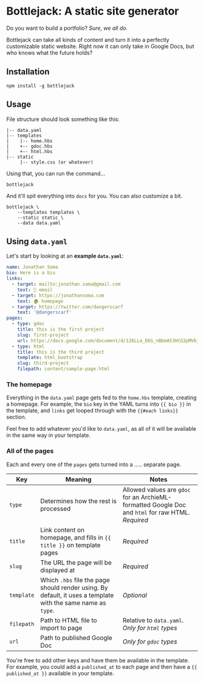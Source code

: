 # Bottlejack: A static site generator

Do you want to build a portfolio? *Sure, we all do.*

Bottlejack can take all kinds of content and turn it into a perfectly customizable static website. Right now it can only take in Google Docs, but who knows what the future holds?

## Installation

```
npm install -g bottlejack
```

## Usage

File structure should look something like this:

```
|-- data.yaml
|-- templates
|    |-- home.hbs
|    +-- gdoc.hbs
|    +-- html.hbs
|-- static
     |-- style.css (or whatever)
```

Using that, you can run the command...

```
bottlejack
```

And it'll spit everything into `docs` for you. You can also customize a bit.

```
bottlejack \
    --templates templates \
    --static static \
    --data data.yaml
```

## Using `data.yaml`

Let's start by looking at an **example `data.yaml`**:

```yaml
name: Jonathan Soma
bio: Here is a bio
links:
  - target: mailto:jonathan.soma@gmail.com
    text: 📧 email
  - target: https://jonathansoma.com
    text: 🏠 homepage
  - target: https://twitter.com/dangerscarf
    text: '@dangerscarf'
pages:
  - type: gdoc
    title: this is the first project
    slug: first-project
    url: https://docs.google.com/document/d/126LLa_EKG_nBbmA53HCG3pMVbjKBRnQWJWDL9FUSmHo/edit?usp=sharing
  - type: html
    title: this is the third project
    template: html_bootstrap
    slug: third-project
    filepath: content/sample-page.html
```

### The homepage

Everything in the `data.yaml` page gets fed to the `home.hbs` template, creating a homepage. For example, the `bio` key in the YAML turns into `{{ bio }}` in the template, and `links` get looped through with the `{{#each links}}` section.

Feel free to add whatever you'd like to `data.yaml`, as all of it will be available in the same way in your template.

### All of the pages

Each and every one of the `pages` gets turned into a ..... separate page.

|Key|Meaning|Notes|
|---|---|---|
|`type`|Determines how the rest is processed|Allowed values are `gdoc` for an ArchieML-formatted Google Doc and `html` for raw HTML. *Required*|
|`title`|Link content on homepage, and fills in `{{ title }}` on template pages|*Required*|
|`slug`|The URL the page will be displayed at|*Required*|
|`template`|Which `.hbs` file the page should render using. By default, it uses a template with the same name as `type`.|*Optional*|
|`filepath`|Path to HTML file to import to page|Relative to `data.yaml`. *Only for `html` types*|
|`url`|Path to published Google Doc|*Only for `gdoc` types*|

You're free to add other keys and have them be available in the template. For example, you could add a `published_at` to each page and then have a `{{ published_at }}` available in your template.